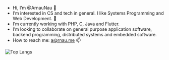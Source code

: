 - Hi, I’m @ArnauNau 👋
- I’m interested in CS and tech in general. I like Systems Programming and Web Development. 👀
- I’m currently working with PHP, C, Java and Flutter.
- I’m looking to collaborate on general purpose application software, backend programming, distributed systems and embedded software.
- How to reach me: [a@rnau.me](mailto:a@rnau.me) 📫

<!-- ![Artechz's GitHub stats](https://github-readme-stats.vercel.app/api?username=arnaunau&count_private=true&theme=dark) --->

![Top Langs](https://github-readme-stats.vercel.app/api/top-langs/?username=arnaunau&layout=compact&theme=dark)
<!---
ArnauNau/ArnauNau is a ✨ special ✨ repository because its `README.md` (this file) appears on your GitHub profile.
You can click the Preview link to take a look at your changes.
--->
